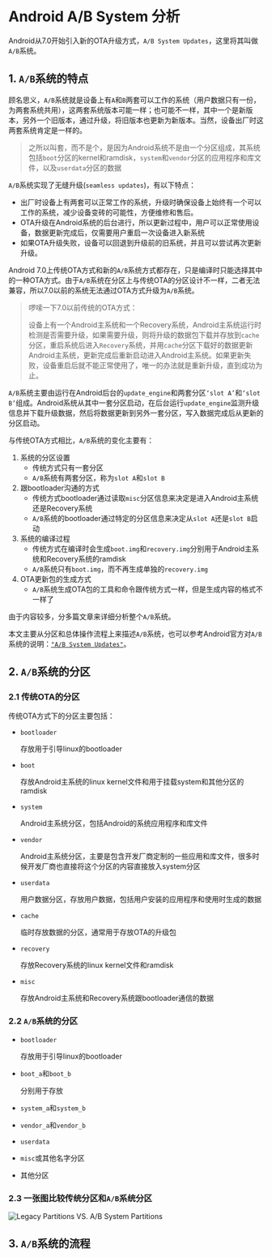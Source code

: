 # Android A/B System 分析

Android从7.0开始引入新的OTA升级方式，`A/B System Updates`，这里将其叫做`A/B`系统。

## 1. `A/B`系统的特点

顾名思义，`A/B`系统就是设备上有`A`和`B`两套可以工作的系统（用户数据只有一份，为两套系统共用），这两套系统版本可能一样；也可能不一样，其中一个是新版本，另外一个旧版本，通过升级，将旧版本也更新为新版本。当然，设备出厂时这两套系统肯定是一样的。

> 之所以叫套，而不是个，是因为Android系统不是由一个分区组成，其系统包括`boot`分区的kernel和ramdisk，`system`和`vendor`分区的应用程序和库文件，以及`userdata`分区的数据

`A/B`系统实现了无缝升级(`seamless updates`)，有以下特点：

- 出厂时设备上有两套可以正常工作的系统，升级时确保设备上始终有一个可以工作的系统，减少设备变砖的可能性，方便维修和售后。
- OTA升级在Android系统的后台进行，所以更新过程中，用户可以正常使用设备，数据更新完成后，仅需要用户重启一次设备进入新系统
- 如果OTA升级失败，设备可以回退到升级前的旧系统，并且可以尝试再次更新升级。

Android 7.0上传统OTA方式和新的`A/B`系统方式都存在，只是编译时只能选择其中的一种OTA方式。由于`A/B`系统在分区上与传统OTA的分区设计不一样，二者无法兼容，所以7.0以前的系统无法通过OTA方式升级为`A/B`系统。

> 啰嗦一下7.0以前传统的OTA方式：
>
> 设备上有一个Android主系统和一个Recovery系统，Android主系统运行时检测是否需要升级，如果需要升级，则将升级的数据包下载并存放到`cache`分区，重启系统后进入`Recovery`系统，并用`cache`分区下载好的数据更新Android主系统，更新完成后重新启动进入Android主系统。如果更新失败，设备重启后就不能正常使用了，唯一的办法就是重新升级，直到成功为止。


`A/B`系统主要由运行在Android后台的`update_engine`和两套分区`‘slot A’`和`‘slot B’`组成。Android系统从其中一套分区启动，在后台运行`update_engine`监测升级信息并下载升级数据，然后将数据更新到另外一套分区，写入数据完成后从更新的分区启动。

与传统OTA方式相比，`A/B`系统的变化主要有：

1. 系统的分区设置
   - 传统方式只有一套分区
   - `A/B`系统有两套分区，称为`slot A`和`slot B`
2. 跟bootloader沟通的方式
   - 传统方式bootloader通过读取`misc`分区信息来决定是进入Android主系统还是Recovery系统
   - `A/B`系统的bootloader通过特定的分区信息来决定从`slot A`还是`slot B`启动
3. 系统的编译过程
   - 传统方式在编译时会生成`boot.img`和`recovery.img`分别用于Android主系统和Recovery系统的ramdisk
   - `A/B`系统只有`boot.img`，而不再生成单独的`recovery.img`
4. OTA更新包的生成方式
   - `A/B`系统生成OTA包的工具和命令跟传统方式一样，但是生成内容的格式不一样了

由于内容较多，分多篇文章来详细分析整个`A/B`系统。

本文主要从分区和总体操作流程上来描述`A/B`系统，也可以参考Android官方对`A/B`系统的说明：[`"A/B System Updates"`](https://source.android.com/devices/tech/ota/ab_updates)。

## 2. `A/B`系统的分区

### 2.1 传统OTA的分区

传统OTA方式下的分区主要包括：

   - `bootloader`

      存放用于引导linux的bootloader
   - `boot`

     存放Android主系统的linux kernel文件和用于挂载system和其他分区的ramdisk
   - `system`

     Android主系统分区，包括Android的系统应用程序和库文件
   - `vendor`

     Android主系统分区，主要是包含开发厂商定制的一些应用和库文件，很多时候开发厂商也直接将这个分区的内容直接放入system分区
     
   - `userdata`

     用户数据分区，存放用户数据，包括用户安装的应用程序和使用时生成的数据

   - `cache`

     临时存放数据的分区，通常用于存放OTA的升级包
   - `recovery`

     存放Recovery系统的linux kernel文件和ramdisk
   - `misc`

     存放Android主系统和Recovery系统跟bootloader通信的数据

### 2.2 `A/B`系统的分区

   - `bootloader`

     存放用于引导linux的bootloader
   - `boot_a`和`boot_b`

     分别用于存放
   - `system_a`和`system_b`
   - `vendor_a`和`vendor_b`
   - `userdata`
   - `misc`或其他名字分区
   - 其他分区


### 2.3 一张图比较传统分区和`A/B`系统分区

![Legacy Partitions VS. A/B System Partitions](https://github.com/guyongqiangx/blog/blob/dev/ab-ota/images/legacy-vs-ab-system-partitions.png?raw=true)

## 3. `A/B`系统的流程
